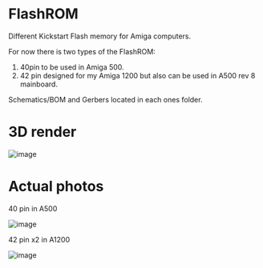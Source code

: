 # FlashROM
Different Kickstart Flash memory for Amiga computers.

For now there is two types of the FlashROM: 
1. 40pin to be used in Amiga 500.
2. 42 pin designed for my Amiga 1200 but also can be used in A500 rev 8 mainboard.

Schematics/BOM and Gerbers located in each ones folder.

# 3D render

![image](https://user-images.githubusercontent.com/81614352/164697567-8bb8a18c-abe1-49d6-b01f-3e5f90ce9067.png)

# Actual photos

40 pin in A500

![image](https://user-images.githubusercontent.com/81614352/164701710-d0ddf5fc-10ba-4de5-815e-14ce9a62f760.png)

42 pin x2 in A1200

![image](https://user-images.githubusercontent.com/81614352/164702038-e1004d7c-96cb-4587-a1e6-9f371c470d13.png)


